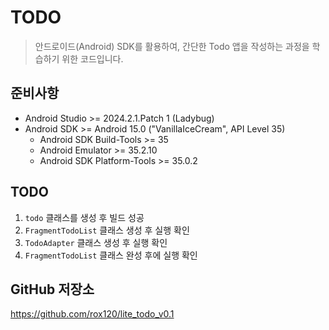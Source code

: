 # TODO

> 안드로이드(Android) SDK를 활용하여, 간단한 Todo 앱을 작성하는 과정을 학습하기 위한 코드입니다.

## 준비사항

- Android Studio >= 2024.2.1.Patch 1 (Ladybug)
- Android SDK >= Android 15.0 ("VanillaIceCream", API Level 35)
  - Android SDK Build-Tools >= 35
  - Android Emulator >= 35.2.10
  - Android SDK Platform-Tools >= 35.0.2

## TODO

1. `todo` 클래스를 생성 후 빌드 성공
2. `FragmentTodoList` 클래스 생성 후 실행 확인
3. `TodoAdapter` 클래스 생성 후 실행 확인
4. `FragmentTodoList` 클래스 완성 후에 실행 확인

## GitHub 저장소
https://github.com/rox120/lite_todo_v0.1